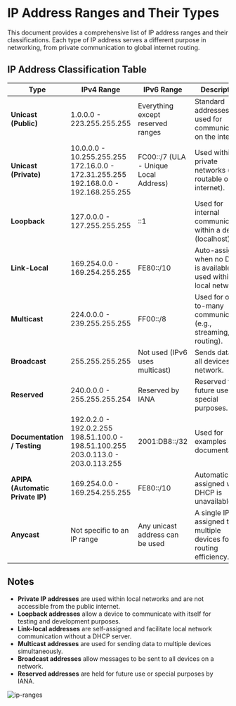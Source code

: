 # IP Address Ranges and Their Types

This document provides a comprehensive list of IP address ranges and their classifications. Each type of IP address serves a different purpose in networking, from private communication to global internet routing.

## IP Address Classification Table

| **Type**                         | **IPv4 Range**                                                                            | **IPv6 Range**                        | **Description**                                                      |
| -------------------------------- | ----------------------------------------------------------------------------------------- | ------------------------------------- | -------------------------------------------------------------------- |
| **Unicast (Public)**             | 1.0.0.0 - 223.255.255.255                                                                 | Everything except reserved ranges     | Standard addresses used for communication on the internet.           |
| **Unicast (Private)**            | 10.0.0.0 - 10.255.255.255<br>172.16.0.0 - 172.31.255.255<br>192.168.0.0 - 192.168.255.255 | FC00::/7 (ULA - Unique Local Address) | Used within private networks (not routable on the internet).         |
| **Loopback**                     | 127.0.0.0 - 127.255.255.255                                                               | ::1                                   | Used for internal communication within a device (localhost).         |
| **Link-Local**                   | 169.254.0.0 - 169.254.255.255                                                             | FE80::/10                             | Auto-assigned when no DHCP is available; used within local networks. |
| **Multicast**                    | 224.0.0.0 - 239.255.255.255                                                               | FF00::/8                              | Used for one-to-many communication (e.g., streaming, routing).       |
| **Broadcast**                    | 255.255.255.255                                                                           | Not used (IPv6 uses multicast)        | Sends data to all devices in a network.                              |
| **Reserved**                     | 240.0.0.0 - 255.255.255.254                                                               | Reserved by IANA                      | Reserved for future use or special purposes.                         |
| **Documentation / Testing**      | 192.0.2.0 - 192.0.2.255<br>198.51.100.0 - 198.51.100.255<br>203.0.113.0 - 203.0.113.255   | 2001:DB8::/32                         | Used for examples and documentation.                                 |
| **APIPA (Automatic Private IP)** | 169.254.0.0 - 169.254.255.255                                                             | FE80::/10                             | Automatically assigned when DHCP is unavailable.                     |
| **Anycast**                      | Not specific to an IP range                                                               | Any unicast address can be used       | A single IP assigned to multiple devices for routing efficiency.     |

## Notes

- **Private IP addresses** are used within local networks and are not accessible from the public internet.
- **Loopback addresses** allow a device to communicate with itself for testing and development purposes.
- **Link-local addresses** are self-assigned and facilitate local network communication without a DHCP server.
- **Multicast addresses** are used for sending data to multiple devices simultaneously.
- **Broadcast addresses** allow messages to be sent to all devices on a network.
- **Reserved addresses** are held for future use or special purposes by IANA.

![ip-ranges](https://labs.ripe.net/media/images/Pre-1993-IP-addresses.width-640.png)
